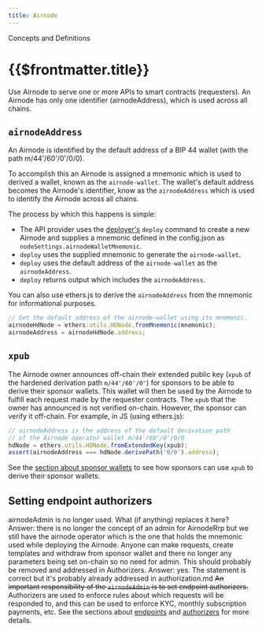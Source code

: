 ```yaml
---
title: Airnode
---
```

<TitleSpan>Concepts and Definitions</TitleSpan>
# {{$frontmatter.title}}


<TocHeader />
<TOC class="table-of-contents" :include-level="[2,3]" />

Use Airnode to serve one or more APIs to smart contracts (requesters). An Airnode has only one identifier (airnodeAddress), which is used across all chains.

## `airnodeAddress`

An Airnode is identified by the default address of a BIP 44 wallet (with the path m/44'/60'/0'/0/0). 

To accomplish this an Airnode is assigned a mnemonic which is used to derived a wallet, known as the `airnode-wallet`. The wallet's default address becomes the Airnode's identifier, know as the `airnodeAddress` which is used to identify the Airnode across all chains.

The process by which this happens is simple:

- The API provider uses the [deployer's](../../deployer-commands.md#deploy) `deploy` command to create a new Airnode and supplies a mnemonic defined in the config.json as `nodeSettings.airnodeWalletMnemonic`.
- `deploy` uses the supplied mnemonic to generate the `airnode-wallet`.
- `deploy` uses the default address of the `airnode-wallet` as the `airnodeAddress`.
- `deploy` returns output which includes the `airnodeAddress`.

You can also use ethers.js to derive the `airnodeAddress` from the mnemonic for informational purposes.

```js
// Get the default address of the airnode-wallet using its mnemonic.
airnodeHdNode = ethers.utils.HDNode.fromMnemonic(mnemonic);
airnodeAddress = airnodeHdNode.address; 
```

## `xpub`
The Airnode owner announces off-chain their extended public key (`xpub` of the hardened derivation path `m/44'/60'/0'`) for sponsors to be able to derive their sponsor wallets. This wallet will then be used by the Airnode to fulfill each request made by the requester contracts. The `xpub` that the owner has announced is not verified on-chain. However, the sponsor can verify it off-chain. For example, in JS (using ethers.js):

```js
// airnodeAddress is the address of the default derivation path 
// of the Airnode operator wallet m/44'/60'/0'/0/0 
hdNode = ethers.utils.HDNode.fromExtendedKey(xpub);
assert(airnodeAddress === hdNode.derivePath('0/0').address);
```

See the [section about sponsor wallets](sponsor-wallet.md) to see how sponsors can use `xpub` to derive their sponsor wallets.

## Setting endpoint authorizers
<Fix>airnodeAdmin is no longer used. What (if anything) replaces it here? Answer: there is no longer the concept of an admin for AirnodeRrp but we still have the airnode operator which is the one that holds the mnemonic used while deploying the Airnode. Anyone can make requests, create templates and withdraw from sponsor wallet and there no longer any parameters being set on-chain so no need for admin.</Fix>
<Fix>This should probably be removed and addressed in Authorizers.</Fix>
Answer: yes. The statement is correct but it's probably already addressed in authorization.md
~~An important responsibility of the `airnodeAdmin` is to set endpoint authorizers.~~ Authorizers are used to enforce rules about which requests will be responded to, and this can be used to enforce KYC, monthly subscription payments, etc. See the sections about [endpoints](endpoint.md) and [authorizers](authorization.md) for more details.

